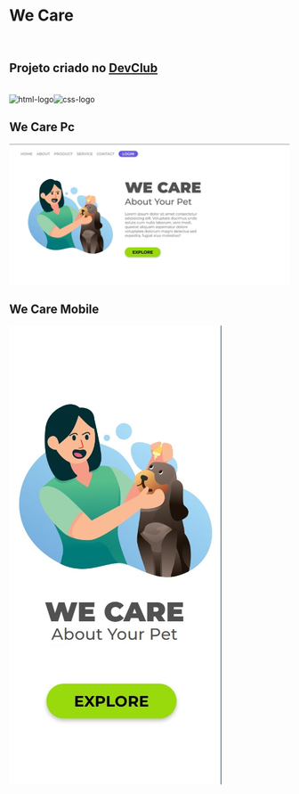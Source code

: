 <h1>We Care</h1>
<br>
<h2>Projeto criado no <a href="https://rodolfomori.com.br/devclub-comercial/">DevClub<a> </h2> 
<br>
<img src="https://img.shields.io/badge/HTML5-E34F26?style=for-the-badge&logo=html5&logoColor=white" alt="html-logo" /><img src="https://img.shields.io/badge/CSS3-1572B6?style=for-the-badge&logo=css3&logoColor=white" alt="css-logo"/> 
<h2>We Care Pc</h2>
<img src="https://github.com/vitorandrade222/Projeto-we-care-git/blob/master/img/we%20pc.jpg" alt="site-pc">
<h2>We Care Mobile</h2>
<img src="https://github.com/vitorandrade222/Projeto-we-care-git/blob/master/img/we%20mobile.jpg" alt="site-mobile">
